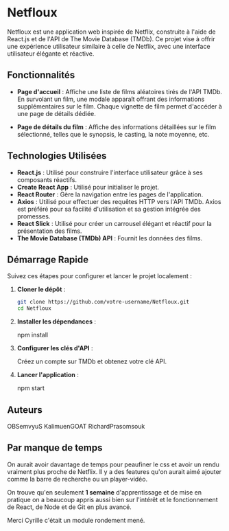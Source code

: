 # Netfloux

Netfloux est une application web inspirée de Netflix, construite à l'aide de React.js et de l'API de The Movie Database (TMDb). Ce projet vise à offrir une expérience utilisateur similaire à celle de Netflix, avec une interface utilisateur élégante et réactive.

## Fonctionnalités

- **Page d'accueil** : Affiche une liste de films aléatoires tirés de l'API TMDb. En survolant un film, une modale apparaît offrant des informations supplémentaires sur le film. Chaque vignette de film permet d'accéder à une page de détails dédiée.
  
- **Page de détails du film** : Affiche des informations détaillées sur le film sélectionné, telles que le synopsis, le casting, la note moyenne, etc.

## Technologies Utilisées

- **React.js** : Utilisé pour construire l'interface utilisateur grâce à ses composants réactifs.
- **Create React App** : Utilisé pour initialiser le projet.
- **React Router** : Gère la navigation entre les pages de l'application.
- **Axios** : Utilisé pour effectuer des requêtes HTTP vers l'API TMDb. Axios est préféré pour sa facilité d'utilisation et sa gestion intégrée des promesses.
- **React Slick** : Utilisé pour créer un carrousel élégant et réactif pour la présentation des films.
- **The Movie Database (TMDb) API** : Fournit les données des films.

## Démarrage Rapide

Suivez ces étapes pour configurer et lancer le projet localement :

1. **Cloner le dépôt** :

   ```bash
   git clone https://github.com/votre-username/Netfloux.git
   cd Netfloux

2. **Installer les dépendances** :

    npm install

3. **Configurer les clés d'API** :

    Créez un compte sur TMDb et obtenez votre clé API.

4. **Lancer l'application** :

    npm start

## Auteurs

OBSemvyuS
KalimuenGOAT
RichardPrasomsouk

## Par manque de temps

On aurait avoir davantage de temps pour peaufiner le css et avoir un rendu
vraiment plus proche de Netflix. 
Il y a des features qu'on aurait aimé ajouter comme la barre de recherche
ou un player-vidéo.

On trouve qu'en seulement **1 semaine** d'apprentissage et de mise en pratique
on a beaucoup appris aussi bien sur l'intérêt et le fonctionnement de React, de Node
et de Git en plus avancé.

Merci Cyrille c'était un module rondement mené.
